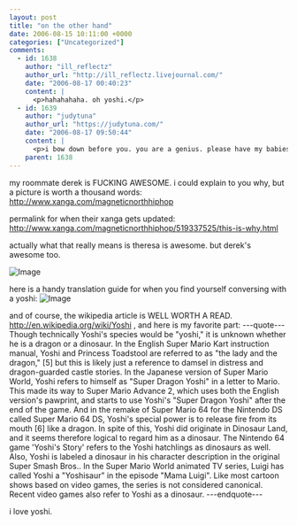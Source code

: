 ```yaml
---
layout: post
title: "on the other hand"
date: 2006-08-15 10:11:00 +0000
categories: ["Uncategorized"]
comments:
  - id: 1638
    author: "ill_reflectz"
    author_url: "http://ill_reflectz.livejournal.com/"
    date: "2006-08-17 00:40:23"
    content: |
      <p>hahahahaha. oh yoshi.</p>
  - id: 1639
    author: "judytuna"
    author_url: "https://judytuna.com/"
    date: "2006-08-17 09:50:44"
    content: |
      <p>i bow down before you. you are a genius. please have my babies.</p>
    parent: 1638
---
```


my roommate derek is FUCKING AWESOME. i could explain to you why, but a picture is worth a thousand words: http://www.xanga.com/magneticnorthhiphop

permalink for when their xanga gets updated: http://www.xanga.com/magneticnorthhiphop/519337525/this-is-why.html

actually what that really means is theresa is awesome. but derek's awesome too.

![Image](http://www.lamaisondetoad.org/images/fans/B.D/baby-mario-tomate.JPG)

here is a handy translation guide for when you find yourself conversing with a yoshi:
![Image](http://upload.wikimedia.org/wikipedia/en/5/55/SMA-YoshiTranslation.jpg)

and of course, the wikipedia article is WELL WORTH A READ. http://en.wikipedia.org/wiki/Yoshi , and here is my favorite part: 
---quote---
Though technically Yoshi's species would be "yoshi," it is unknown whether he is a dragon or a dinosaur. In the English Super Mario Kart instruction manual, Yoshi and Princess Toadstool are referred to as "the lady and the dragon," [5] but this is likely just a reference to damsel in distress and dragon-guarded castle stories. In the Japanese version of Super Mario World, Yoshi refers to himself as "Super Dragon Yoshi" in a letter to Mario. This made its way to Super Mario Advance 2, which uses both the English version's pawprint, and starts to use Yoshi's "Super Dragon Yoshi" after the end of the game. And in the remake of Super Mario 64 for the Nintendo DS called Super Mario 64 DS, Yoshi's special power is to release fire from its mouth [6] like a dragon. In spite of this, Yoshi did originate in Dinosaur Land, and it seems therefore logical to regard him as a dinosaur. The Nintendo 64 game 'Yoshi's Story' refers to the Yoshi hatchlings as dinosaurs as well. Also, Yoshi is labeled a dinosaur in his character description in the original Super Smash Bros.. In the Super Mario World animated TV series, Luigi has called Yoshi a "Yoshisaur" in the episode "Mama Luigi". Like most cartoon shows based on video games, the series is not considered canonical. Recent video games also refer to Yoshi as a dinosaur.
---endquote---

i love yoshi.